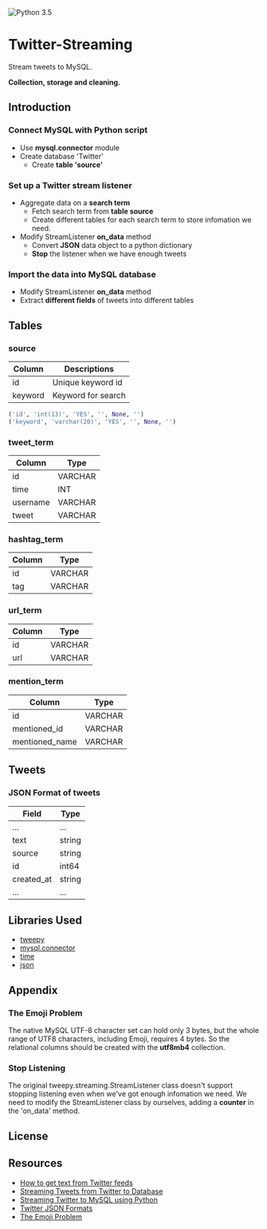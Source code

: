 ![Python 3.5](https://img.shields.io/badge/python-3.5-blue.svg)

# Twitter-Streaming
Stream tweets to MySQL. 

**Collection, storage and cleaning.**

## Introduction
### **Connect MySQL with Python script**
* Use **mysql.connector** module
* Create database 'Twitter'
    * Create **table 'source'**

### **Set up a Twitter stream listener**
* Aggregate data on a **search term**
    * Fetch search term from **table source**
    * Create different tables for each search term to store infomation we need.
* Modify StreamListener **on_data** method
    * Convert **JSON** data object to a python dictionary
    * **Stop** the listener when we have enough tweets

### **Import the data into MySQL database**
* Modify StreamListener **on_data** method
* Extract **different fields** of tweets into different tables

## Tables
### source

| Column | Descriptions |
| -------|--------------|
| id     | Unique keyword id |
| keyword | Keyword for search |

```python
('id', 'int(13)', 'YES', '', None, '')
('keyword', 'varchar(20)', 'YES', '', None, '')
```
### tweet_term 

| Column   | Type    |	
| -------- |-------- |
| id       | VARCHAR |  
| time     | INT     |
| username | VARCHAR |
| tweet    | VARCHAR |

### hashtag_term

| Column   | Type    |
| -------- |-------- |
| id       | VARCHAR |
| tag      | VARCHAR |

### url_term

| Column   | Type    |
| -------- |-------- |
| id       | VARCHAR |
| url      | VARCHAR |

### mention_term
| Column   | Type    |
| -------- |-------- |
| id       | VARCHAR |
| mentioned_id      | VARCHAR |
| mentioned_name 	| VARCHAR |

## Tweets
### JSON Format of tweets

| Field  |     Type     |
| -------|--------------|
| ...    | ... |
| text   | string |
| source | string |
| id     | int64  |
| created_at | string |
| ...    | ... |

## Libraries Used
* [tweepy](http://www.tweepy.org/)
* [mysql.connector](https://dev.mysql.com/downloads/connector/python/)
* [time](https://docs.python.org/3/library/time.html)
* [json](https://docs.python.org/3/library/json.html)

## Appendix
### The Emoji Problem 
The native MySQL UTF-8 character set can hold only 3 bytes, but the whole range of UTF8 characters, including Emoji, requires 4 bytes. So the relational columns should be created with the **utf8mb4** collection.
### Stop Listening
The original tweepy.streaming.StreamListener class doesn't support stopping listening even when we've got enough infomation we need. We need to modify the StreamListener class by ourselves, adding a **counter** in the 'on_data' method.

## License

## Resources
* [How to get text from Twitter feeds](http://www.tulane.edu/~howard/CompCultES/twitter.html)
* [Streaming Tweets from Twitter to Database](https://pythonprogramming.net/mysql-live-database-example-streaming-data/)
* [Streaming Twitter to MySQL using Python](http://miningthedetails.com/blog/python/TwitterStreamsPythonMySQL/)
* [Twitter JSON Formats](https://dev.twitter.com/overview/api/tweets)
* [The Emoji Problem](http://miningthedetails.com/blog/python/TwitterStreamsPythonMySQL/)
